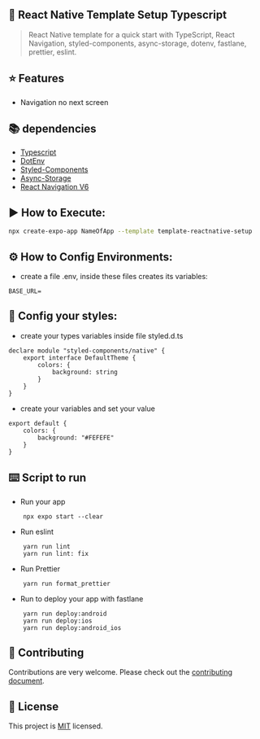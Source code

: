 ## 📄 React Native Template Setup Typescript

> React Native template for a quick start with TypeScript, React Navigation, styled-components, async-storage, dotenv, fastlane, prettier, eslint.

## ⭐ Features
- Navigation no next screen


## 📚 dependencies
- [Typescript](https://www.typescriptlang.org)
- [DotEnv](https://www.npmjs.com/package/dotenv)
- [Styled-Components](https://www.npmjs.com/package/styled-components)
- [Async-Storage](https://react-native-async-storage.github.io/async-storage/)
- [React Navigation V6](https://reactnavigation.org/docs/getting-started/)

## ▶️ How to Execute:

```sh
npx create-expo-app NameOfApp --template template-reactnative-setup
```

## ⚙️ How to Config Environments:
- create a file .env, inside these files creates its variables:

```.env
BASE_URL=
```

## 🎨 Config your styles:
- create your types variables inside file styled.d.ts

```
declare module "styled-components/native" {
    export interface DefaultTheme {
        colors: {
            background: string
        }
    }
}
```

- create your variables and set your value
```
export default {
    colors: {
        background: "#FEFEFE"
    }
}
```

## ⌨️ Script to run

- Run your app
```
    npx expo start --clear
```

- Run eslint
```
    yarn run lint
    yarn run lint: fix
```

- Run Prettier
```
    yarn run format_prettier
```

- Run to deploy your app with fastlane
```
    yarn run deploy:android
    yarn run deploy:ios
    yarn run deploy:android_ios
```

## 🤝 Contributing

Contributions are very welcome. Please check out the [contributing document](https://github.com/Luizrebelatto/template-reactnative-setup/blob/master/CONTRIBUTING.MD).

## 📖 License

This project is [MIT](https://github.com/Luizrebelatto/template-reactnative-setup/blob/master/LICENSE) licensed.

